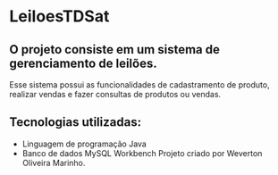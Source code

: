 # LeiloesTDSat
## O projeto consiste em um sistema de gerenciamento de leilões.
Esse sistema possui as funcionalidades de cadastramento de produto, realizar vendas e fazer consultas de produtos ou vendas.
## Tecnologias utilizadas:
- Linguagem de programação Java
- Banco de dados MySQL Workbench
Projeto criado por Weverton Oliveira Marinho.
